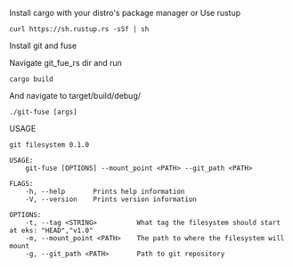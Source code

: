 Install cargo with your distro's package manager
or
Use rustup
```
curl https://sh.rustup.rs -sSf | sh
```

Install git and fuse

Navigate git_fue_rs dir and run
```
cargo build
```
And navigate to target/build/debug/

```
./git-fuse [args]
```
USAGE
```
git filesystem 0.1.0

USAGE:
    git-fuse [OPTIONS] --mount_point <PATH> --git_path <PATH>

FLAGS:
    -h, --help       Prints help information
    -V, --version    Prints version information

OPTIONS:
    -t, --tag <STRING>          What tag the filesystem should start at eks: "HEAD","v1.0"
    -m, --mount_point <PATH>    The path to where the filesystem will mount
    -g, --git_path <PATH>       Path to git repository
```
